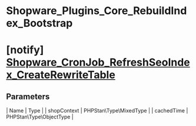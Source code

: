 # Shopware_Plugins_Core_RebuildIndex_Bootstrap

# [notify] [Shopware_CronJob_RefreshSeoIndex_CreateRewriteTable](https://github.com/shopware/shopware/blob/5.6/engine/Shopware/Plugins/Default/Core/RebuildIndex/Bootstrap.php#L179)

## Parameters
| Name        | Type           |
| shopContext        | PHPStan\Type\MixedType           |
| cachedTime        | PHPStan\Type\ObjectType           |
